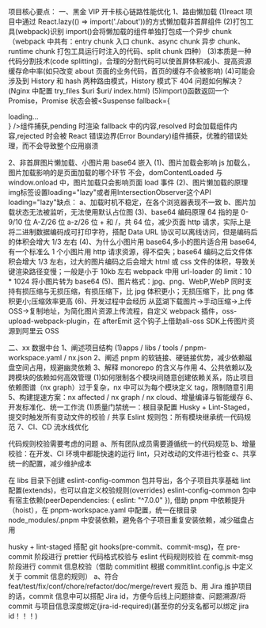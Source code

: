 项目核心要点：
一、黑金 VIP 开卡核心链路性能优化
1、路由懒加载
(1)react 项目中通过 React.lazy(() => import('./about'))的方式懒加载非首屏组件
(2)打包工具(webpack)识别 import()会将懒加载的组件单独打包成一个异步 chunk（webpack 中共有：entry chunk 入口 chunk、async chunk 异步 chunk、runtime chunk 打包工具运行时注入的代码、split chunk 四种）
(3)本质是一种代码分割技术(code splitting)，合理的分割代码可以使首屏体积减小、提高资源缓存命中率(如只改变 about 页面的业务代码，首页的缓存不会被影响)
(4)可能会涉及到 History 和 hash 两种路由模式，History 模式下 404 问题如何解决？(Nginx 中配置 try_files $uri $uri/ index.html)
(5)import()函数返回一个 Promise，Promise 状态会被<Suspense fallback={<div>loading...</div>} />组件捕获,pending 时渲染 fallback 中的内容,resolved 时会加载组件内容,rejected 时会被
React 错误边界(Error Boundary)组件捕获，优雅的错误处理，而不会导致整个应用崩溃

2、非首屏图片懒加载、小图片用 base64 嵌入
(1)、图片加载会影响 js 加载么，图片加载影响的是页面加载的哪个环节
不会，domContentLoaded 与 window.onload 中，图片加载只会影响页面 load 事件
(2)、图片懒加载的原理
img标签设置loading="lazy"或者用IntersectionObserver这个API
loading="lazy"缺点：
a、加载时机不稳定，在各个浏览器表现不一致
b、图片加载状态无法被监听，无法使用默认占位图
(3)、base64 编码原理
64 指的是 0-9/10 位 A-Z/26 位 a-z/26 位 + 和 /，共 64 位，减少页面 http 请求，实际上是将二进制数据编码成可打印字符，搭配 Data URL 协议可以离线访问，但是编码后的体积会增大 1/3 左右
(4)、为什么小图片用 base64,多小的图片适合用 base64,有一个标准么
1 个小图片用 http 请求资源，得不偿失；base64 编码之后文件体积会增大 1/3 左右，过大的图片编码之后会增大 html 或 css 文件的体积，导致关键渲染路径变慢；一般是小于 10kb 左右
webpack 中用 url-loader 的 limit：10 \* 1024 将小图片转为 base64
(5)、图片格式：jpg、png、WebP,WebP 同时支持有损压缩与无损压缩，有损压缩下，比 jpg 体积更小；无损压缩下，比 png 体积更小;压缩效率更高
(6)、开发过程中会经历 从蓝湖下载图片->手动压缩->上传 OSS->复制地址，为简化图片资源上传流程，自定义 webpack 插件，oss-upload-webpack-plugin，在 afterEmit 这个钩子上借助ali-oss SDK上传图片资源到阿里云 OSS

二、xx 数据中台
1、阐述项目结构
(1)apps / libs / tools / pnpm-workspace.yaml / nx.json
2、阐述 pnpm 的软链接、硬链接优势，减少依赖磁盘空间占用，规避幽灵依赖
3、解释 monorepo 的含义与作用
4、公共依赖以及跨模块的依赖如何高效管理
(1)如何限制各个模块间随意创建依赖关系，防止项目依赖图谱（nx graph）过于复杂，nx 中可以为每个模块定义 tag，限制随意引用
5、构建提速方案：nx affected / nx graph / nx cloud、增量编译与智能缓存
6、开发标准化、统一工作流
(1)质量门禁统一：根目录配置 Husky + Lint-Staged，提交时触发所有变动文件的校验 / 共享 Eslint 规则包：所有模块继承统一代码规范
7、CI、CD 流水线优化

代码规则校验需要考虑的问题
a、所有团队成员需要遵循统一的代码规范
b、增量校验：在开发、CI 环境中都能快速的运行 lint，只对改动的文件进行检查
c、共享统一的配置，减少维护成本

在 libs 目录下创建 eslint-config-common 包并导出，各个子项目共享基础 lint 配置(extends)，也可以自定义校验规则(overrides)
eslint-config-common 包中有宿主依赖(peerDependencies: { eslint: "^7.0.0" }), 借助 pnpm 中依赖提升（hoist），在 pnpm-workspace.yaml
中配置，统一在根目录 node_modules/.pnpm 中安装依赖，避免各个子项目重复安装依赖，减少磁盘占用

husky + lint-staged 搭配 git hooks(pre-commit、commit-msg)，在 pre-commit 阶段进行 prettier 代码格式校验与 eslint 代码规则校验
在 commit-msg 阶段进行 commit 信息校验（借助 commitlint 根据 commitlint.config.js 中定义关于 commit 信息的规则）
a、符合 feat/test/fix/conf/chore/refactor/doc/merge/revert 规范
b、用 Jira 维护项目的话，commit 信息中可以搭配 Jira id，方便今后线上问题排查、问题溯源/将 commit 与项目信息深度绑定(jira-id-required)(甚至你的分支名都可以绑定 jira id！！！)
